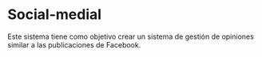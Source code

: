 # Social-medial
Este sistema tiene como objetivo crear un sistema de gestión de opiniones similar a las publicaciones de Facebook.
